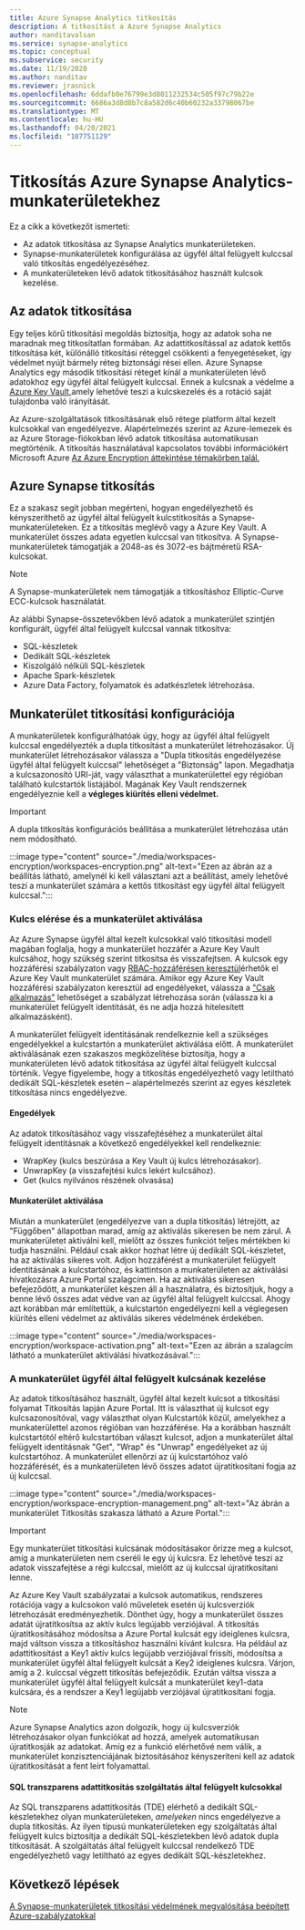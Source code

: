 ```yaml
---
title: Azure Synapse Analytics titkosítás
description: A titkosítást a Azure Synapse Analytics
author: nanditavalsan
ms.service: synapse-analytics
ms.topic: conceptual
ms.subservice: security
ms.date: 11/19/2020
ms.author: nanditav
ms.reviewer: jrasnick
ms.openlocfilehash: 6ddafb0e76799e3d8011232534c505f97c79b22e
ms.sourcegitcommit: 6686a3d8d8b7c8a582d6c40b60232a33798067be
ms.translationtype: MT
ms.contentlocale: hu-HU
ms.lasthandoff: 04/20/2021
ms.locfileid: "107751129"
---
```

# <a name="encryption-for-azure-synapse-analytics-workspaces"></a>Titkosítás Azure Synapse Analytics-munkaterületekhez

Ez a cikk a következőt ismerteti:
* Az adatok titkosítása az Synapse Analytics munkaterületeken.
* Synapse-munkaterületek konfigurálása az ügyfél által felügyelt kulccsal való titkosítás engedélyezéséhez.
* A munkaterületeken lévő adatok titkosításához használt kulcsok kezelése.

## <a name="encryption-of-data-at-rest"></a>Az adatok titkosítása

Egy teljes körű titkosítási megoldás biztosítja, hogy az adatok soha ne maradnak meg titkosítatlan formában. Az adattitkosítással az adatok kettős titkosítása két, különálló titkosítási réteggel csökkenti a fenyegetéseket, így védelmet nyújt bármely réteg biztonsági rései ellen. Azure Synapse Analytics egy második titkosítási réteget kínál a munkaterületen lévő adatokhoz egy ügyfél által felügyelt kulccsal. Ennek a kulcsnak a védelme a [Azure Key Vault,](../../key-vault/general/overview.md)amely lehetővé teszi a kulcskezelés és a rotáció saját tulajdonba való irányítását.

Az Azure-szolgáltatások titkosításának első rétege platform által kezelt kulcsokkal van engedélyezve. Alapértelmezés szerint az Azure-lemezek és az Azure Storage-fiókokban lévő adatok titkosítása automatikusan megtörténik. A titkosítás használatával kapcsolatos további információkért Microsoft Azure [Az Azure Encryption áttekintése témakörben talál.](../../security/fundamentals/encryption-overview.md)

## <a name="azure-synapse-encryption"></a>Azure Synapse titkosítás

Ez a szakasz segít jobban megérteni, hogyan engedélyezhető és kényszeríthető az ügyfél által felügyelt kulcstitkosítás a Synapse-munkaterületeken. Ez a titkosítás meglévő vagy a Azure Key Vault. A munkaterület összes adata egyetlen kulccsal van titkosítva. A Synapse-munkaterületek támogatják a 2048-as és 3072-es bájtméretű RSA-kulcsokat.

> [!NOTE]
> A Synapse-munkaterületek nem támogatják a titkosításhoz Elliptic-Curve ECC-kulcsok használatát.

Az alábbi Synapse-összetevőkben lévő adatok a munkaterület szintjén konfigurált, ügyfél által felügyelt kulccsal vannak titkosítva:
* SQL-készletek
 * Dedikált SQL-készletek
 * Kiszolgáló nélküli SQL-készletek
* Apache Spark-készletek
* Azure Data Factory, folyamatok és adatkészletek létrehozása.

## <a name="workspace-encryption-configuration"></a>Munkaterület titkosítási konfigurációja

A munkaterületek konfigurálhatóak úgy, hogy az ügyfél által felügyelt kulccsal engedélyezték a dupla titkosítást a munkaterület létrehozásakor. Új munkaterület létrehozásakor válassza a "Dupla titkosítás engedélyezése ügyfél által felügyelt kulccsal" lehetőséget a "Biztonság" lapon. Megadhatja a kulcsazonosító URI-ját, vagy választhat a  munkaterülettel egy régióban található kulcstartók listájából. Magának Key Vault rendszernek engedélyeznie kell a **végleges kiürítés elleni védelmet.**

> [!IMPORTANT]
> A dupla titkosítás konfigurációs beállítása a munkaterület létrehozása után nem módosítható.

:::image type="content" source="./media/workspaces-encryption/workspaces-encryption.png" alt-text="Ezen az ábrán az a beállítás látható, amelynél ki kell választani azt a beállítást, amely lehetővé teszi a munkaterület számára a kettős titkosítást egy ügyfél által felügyelt kulccsal.":::

### <a name="key-access-and-workspace-activation"></a>Kulcs elérése és a munkaterület aktiválása

Az Azure Synapse ügyfél által kezelt kulcsokkal való titkosítási modell magában foglalja, hogy a munkaterület hozzáfér a Azure Key Vault kulcsához, hogy szükség szerint titkosítsa és visszafejtsen. A kulcsok egy hozzáférési szabályzaton vagy [RBAC-hozzáférésen keresztül](../../key-vault/general/rbac-guide.md)érhetők el Azure Key Vault munkaterület számára. Amikor egy Azure Key Vault hozzáférési szabályzaton keresztül ad engedélyeket, válassza a ["Csak alkalmazás"](../../key-vault/general/security-overview.md#key-vault-authentication-options) lehetőséget a szabályzat létrehozása során (válassza ki a munkaterület felügyelt identitását, és ne adja hozzá hitelesített alkalmazásként).

 A munkaterület felügyelt identitásának rendelkeznie kell a szükséges engedélyekkel a kulcstartón a munkaterület aktiválása előtt. A munkaterület aktiválásának ezen szakaszos megközelítése biztosítja, hogy a munkaterületen lévő adatok titkosítása az ügyfél által felügyelt kulccsal történik. Vegye figyelembe, hogy a titkosítás engedélyezhető vagy letiltható dedikált SQL-készletek esetén – alapértelmezés szerint az egyes készletek titkosítása nincs engedélyezve.

#### <a name="permissions"></a>Engedélyek

Az adatok titkosításához vagy visszafejtéséhez a munkaterület által felügyelt identitásnak a következő engedélyekkel kell rendelkeznie:
* WrapKey (kulcs beszúrása a Key Vault új kulcs létrehozásakor).
* UnwrapKey (a visszafejtési kulcs lekért kulcsához).
* Get (kulcs nyilvános részének olvasása)

#### <a name="workspace-activation"></a>Munkaterület aktiválása

Miután a munkaterület (engedélyezve van a dupla titkosítás) létrejött, az "Függőben" állapotban marad, amíg az aktiválás sikeresen be nem zárul. A munkaterületet aktiválni kell, mielőtt az összes funkciót teljes mértékben ki tudja használni. Például csak akkor hozhat létre új dedikált SQL-készletet, ha az aktiválás sikeres volt. Adjon hozzáférést a munkaterület felügyelt identitásának a kulcstartóhoz, és kattintson a munkaterületen az aktiválási hivatkozásra Azure Portal szalagcímen. Ha az aktiválás sikeresen befejeződött, a munkaterület készen áll a használatra, és biztosítjuk, hogy a benne lévő összes adat védve van az ügyfél által felügyelt kulccsal. Ahogy azt korábban már említettük, a kulcstartón engedélyezni kell a véglegesen kiürítés elleni védelmet az aktiválás sikeres védelmének érdekében.

:::image type="content" source="./media/workspaces-encryption/workspace-activation.png" alt-text="Ezen az ábrán a szalagcím látható a munkaterület aktiválási hivatkozásával.":::


### <a name="manage-the-workspace-customer-managed-key"></a>A munkaterület ügyfél által felügyelt kulcsának kezelése 

Az adatok titkosításához használt, ügyfél által  kezelt kulcsot a titkosítási folyamat Titkosítás lapján Azure Portal. Itt is választhat új kulcsot egy kulcsazonosítóval, vagy választhat olyan Kulcstartók közül, amelyekhez a munkaterülettel azonos régióban van hozzáférése. Ha a korábban használt kulcstartótól eltérő kulcstartóban választ kulcsot, adjon a munkaterület által felügyelt identitásnak "Get", "Wrap" és "Unwrap" engedélyeket az új kulcstartóhoz. A munkaterület ellenőrzi az új kulcstartóhoz való hozzáférését, és a munkaterületen lévő összes adatot újratitkosítani fogja az új kulccsal.

:::image type="content" source="./media/workspaces-encryption/workspace-encryption-management.png" alt-text="Az ábrán a munkaterület Titkosítás szakasza látható a Azure Portal.":::

>[!IMPORTANT]
>Egy munkaterület titkosítási kulcsának módosításakor őrizze meg a kulcsot, amíg a munkaterületen nem cseréli le egy új kulcsra. Ez lehetővé teszi az adatok visszafejtése a régi kulccsal, mielőtt az új kulccsal újratitkosítani lenne.

Az Azure Key Vault szabályzatai a kulcsok automatikus, rendszeres rotációja vagy a kulcsokon való műveletek esetén új kulcsverziók létrehozását eredményezhetik. Dönthet úgy, hogy a munkaterület összes adatát újratitkosítsa az aktív kulcs legújabb verziójával. A titkosítás újratitkosításához módosítsa a Azure Portal kulcsát egy ideiglenes kulcsra, majd váltson vissza a titkosításhoz használni kívánt kulcsra. Ha például az adattitkosítást a Key1 aktív kulcs legújabb verziójával frissíti, módosítsa a munkaterület ügyfél által felügyelt kulcsát a Key2 ideiglenes kulcsra. Várjon, amíg a 2. kulccsal végzett titkosítás befejeződik. Ezután váltsa vissza a munkaterület ügyfél által felügyelt kulcsát a munkaterület key1-data kulcsára, és a rendszer a Key1 legújabb verziójával újratitkosítani fogja.

> [!NOTE]
> Azure Synapse Analytics azon dolgozik, hogy új kulcsverziók létrehozásakor olyan funkciókat ad hozzá, amelyek automatikusan újratitkosják az adatokat. Amíg ez a funkció elérhetővé nem válik, a munkaterület konzisztenciájának biztosításához kényszeríteni kell az adatok újratitkosítását a fent leírt folyamattal.

#### <a name="sql-transparent-data-encryption-with-service-managed-keys"></a>SQL transzparens adattitkosítás szolgáltatás által felügyelt kulcsokkal

Az SQL transzparens adattitkosítás (TDE) elérhető a dedikált SQL-készletekhez olyan munkaterületeken, *amelyeken* nincs engedélyezve a dupla titkosítás. Az ilyen típusú munkaterületeken egy szolgáltatás által felügyelt kulcs biztosítja a dedikált SQL-készletekben lévő adatok dupla titkosítását. A szolgáltatás által felügyelt kulccsal rendelkező TDE engedélyezhető vagy letiltható az egyes dedikált SQL-készletekhez.

## <a name="next-steps"></a>Következő lépések

[A Synapse-munkaterületek titkosítási védelmének megvalósítása beépített Azure-szabályzatokkal](../policy-reference.md)


